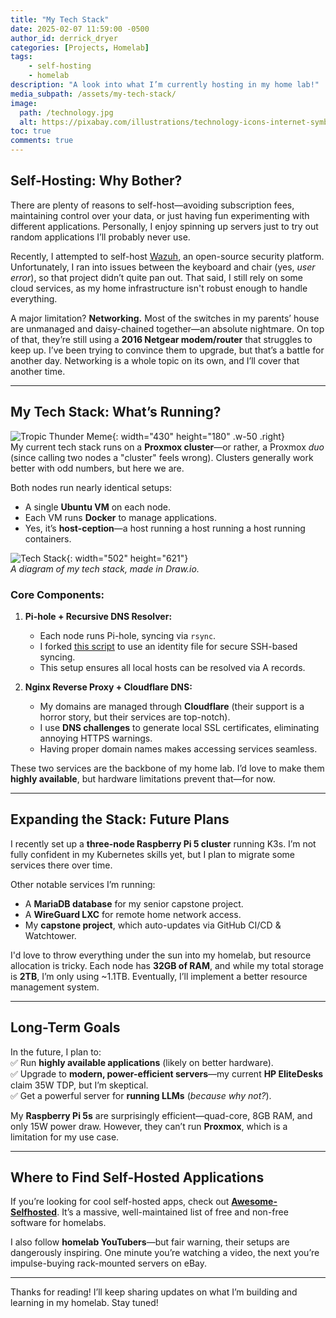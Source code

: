 ```yaml
---
title: "My Tech Stack"
date: 2025-02-07 11:59:00 -0500
author_id: derrick_dryer
categories: [Projects, Homelab]
tags:
    - self-hosting
    - homelab
description: "A look into what I’m currently hosting in my home lab!"
media_subpath: /assets/my-tech-stack/
image:
  path: /technology.jpg
  alt: https://pixabay.com/illustrations/technology-icons-internet-symbol-3406895/
toc: true
comments: true
---
```


## Self-Hosting: Why Bother?

There are plenty of reasons to self-host—avoiding subscription fees, maintaining control over your data, or just having fun experimenting with different applications. Personally, I enjoy spinning up servers just to try out random applications I’ll probably never use.  

Recently, I attempted to self-host [Wazuh](https://wazuh.com/), an open-source security platform. Unfortunately, I ran into issues between the keyboard and chair (yes, *user error*), so that project didn’t quite pan out. That said, I still rely on some cloud services, as my home infrastructure isn't robust enough to handle everything.  

A major limitation? **Networking.** Most of the switches in my parents’ house are unmanaged and daisy-chained together—an absolute nightmare. On top of that, they’re still using a **2016 Netgear modem/router** that struggles to keep up. I’ve been trying to convince them to upgrade, but that’s a battle for another day. Networking is a whole topic on its own, and I’ll cover that another time.

---

## My Tech Stack: What’s Running?

![Tropic Thunder Meme](/im-a-dude.gif){: width="430" height="180" .w-50 .right}  
My current tech stack runs on a **Proxmox cluster**—or rather, a Proxmox *duo* (since calling two nodes a "cluster" feels wrong). Clusters generally work better with odd numbers, but here we are.  

Both nodes run nearly identical setups:
- A single **Ubuntu VM** on each node.
- Each VM runs **Docker** to manage applications.
- Yes, it’s **host-ception**—a host running a host running a host running containers.

![Tech Stack](/tech-stack.png){: width="502" height="621"}  
_A diagram of my tech stack, made in Draw.io._

### Core Components:
1. **Pi-hole + Recursive DNS Resolver:**  
   - Each node runs Pi-hole, syncing via `rsync`.  
   - I forked [this script](pihole-rsync-keyfile) to use an identity file for secure SSH-based syncing.  
   - This setup ensures all local hosts can be resolved via A records.

2. **Nginx Reverse Proxy + Cloudflare DNS:**  
   - My domains are managed through **Cloudflare** (their support is a horror story, but their services are top-notch).  
   - I use **DNS challenges** to generate local SSL certificates, eliminating annoying HTTPS warnings.  
   - Having proper domain names makes accessing services seamless.

These two services are the backbone of my home lab. I’d love to make them **highly available**, but hardware limitations prevent that—for now.

---

## Expanding the Stack: Future Plans

I recently set up a **three-node Raspberry Pi 5 cluster** running K3s. I’m not fully confident in my Kubernetes skills yet, but I plan to migrate some services there over time.  

Other notable services I’m running:  
- A **MariaDB database** for my senior capstone project.  
- A **WireGuard LXC** for remote home network access.  
- My **capstone project**, which auto-updates via GitHub CI/CD & Watchtower.

I'd love to throw everything under the sun into my homelab, but resource allocation is tricky. Each node has **32GB of RAM**, and while my total storage is **2TB**, I’m only using ~1.1TB. Eventually, I’ll implement a better resource management system.

---

## Long-Term Goals

In the future, I plan to:  
✅ Run **highly available applications** (likely on better hardware).  
✅ Upgrade to **modern, power-efficient servers**—my current **HP EliteDesks** claim 35W TDP, but I’m skeptical.  
✅ Get a powerful server for **running LLMs** (*because why not?*).  

My **Raspberry Pi 5s** are surprisingly efficient—quad-core, 8GB RAM, and only 15W power draw. However, they can’t run **Proxmox**, which is a limitation for my use case.

---

## Where to Find Self-Hosted Applications

If you’re looking for cool self-hosted apps, check out **[Awesome-Selfhosted](https://awesome-selfhosted.net/)**. It’s a massive, well-maintained list of free and non-free software for homelabs.  

I also follow **homelab YouTubers**—but fair warning, their setups are dangerously inspiring. One minute you’re watching a video, the next you’re impulse-buying rack-mounted servers on eBay.

---

Thanks for reading! I’ll keep sharing updates on what I’m building and learning in my homelab. Stay tuned!
